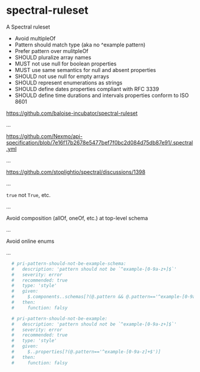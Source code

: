 # spectral-ruleset

A Spectral ruleset

- Avoid multipleOf
- Pattern should match type (aka no ^example pattern)
- Prefer pattern over mulitpleOf
- SHOULD pluralize array names
- MUST not use null for boolean properties
- MUST use same semantics for null and absent properties
- SHOULD not use null for empty arrays
- SHOULD represent enumerations as strings
- SHOULD define dates properties compliant with RFC 3339
- SHOULD define time durations and intervals properties conform to ISO 8601

https://github.com/baloise-incubator/spectral-ruleset

...

https://github.com/Nexmo/api-specification/blob/7e16f17b2678e5477bef7f0bc2d084d75db87e91/.spectral.yml

...

https://github.com/stoplightio/spectral/discussions/1398

...

`true` not `True`, etc.

...

Avoid composition (allOf, oneOf, etc.) at top-level schema

...

Avoid online enums

...
```yaml
  # pri-pattern-should-not-be-example-schema:
  #   description: 'pattern should not be `^example-[0-9a-z+]$`'
  #   severity: error
  #   recommended: true
  #   type: 'style'
  #   given:
  #     $.components..schemas[?(@.pattern && @.pattern=='^example-[0-9a-z]+$')]
  #   then:
  #     function: falsy

  # pri-pattern-should-not-be-example:
  #   description: 'pattern should not be `^example-[0-9a-z+]$`'
  #   severity: error
  #   recommended: true
  #   type: 'style'
  #   given:
  #     $..properties[?(@.pattern=='^example-[0-9a-z]+$')]
  #   then:
  #     function: falsy
```
